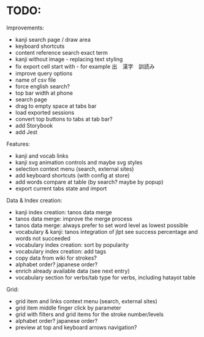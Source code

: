 # TODO:

Improvements:

- kanji search page / draw area
- keyboard shortcuts
- content reference search exact term
- kanji without image - replacing text styling
- fix export cell start with - for example 出　漢字　訓読み
- improve query options
- name of csv file
- force english search?
- top bar width at phone
- search page
- drag to empty space at tabs bar
- load exported sessions
- convert top buttons to tabs at tab bar?
- add Storybook
- add Jest

Features:

- kanji and vocab links
- kanji svg animation controls and maybe svg styles
- selection context menu (search, external sites)
- add keyboard shortcuts (with config at store)
- add words compare at table (by search? maybe by popup)
- export current tabs state and import

Data & Index creation:

- kanji index creation: tanos data merge
- tanos data merge: improve the merge process
- tanos data merge: always prefer to set word level as lowest possible
- vocabulary & kanji: tanos integration of jlpt see success percentage and words not succeeded
- vocabulary index creation: sort by popularity
- vocabulary index creation: add tags
- copy data from wiki for strokes?
- alphabet order? japanese order?
- enrich already available data (see next entry)
- vocabulary section for verbs/tab type for verbs, including hatayot table

Grid:

- grid item and links context menu (search, external sites)
- grid item middle finger click by parameter
- grid with filters and grid items for the stroke number/levels
- alphabet order? japanese order?
- preview at top and keyboard arrows navigation?
